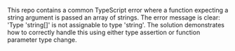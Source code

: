This repo contains a common TypeScript error where a function expecting a string argument is passed an array of strings.  The error message is clear: 'Type 'string[]' is not assignable to type 'string'.  The solution demonstrates how to correctly handle this using either type assertion or function parameter type change.